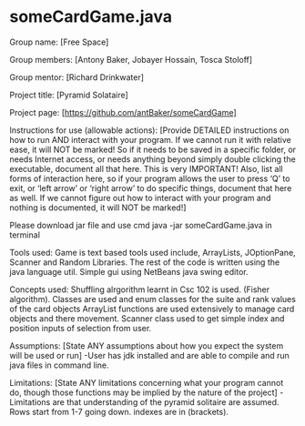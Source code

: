 # someCardGame.java

Group name: [Free Space]

Group members: [Antony Baker, Jobayer Hossain, Tosca Stoloff]

Group mentor: [Richard Drinkwater]

Project title: [Pyramid Solataire]

Project page: [https://github.com/antBaker/someCardGame]

Instructions for use (allowable actions): [Provide DETAILED  instructions on how to run AND interact with your program. If we cannot run it with relative ease, it will NOT be marked! So if it needs to be saved in a specific folder, or needs Internet access, or needs anything beyond simply double clicking the executable, document all that here. This is very IMPORTANT! Also, list all forms of interaction here, so if your program allows the user to press ‘Q’ to exit, or ‘left arrow’ or ‘right arrow’ to do specific things, document that here as well. If we cannot figure out how to interact with your program and nothing is documented, it will NOT be marked!]

Please download jar file and use cmd java -jar someCardGame.java in terminal

Tools used: Game is text based tools used include, ArrayLists, JOptionPane, Scanner and Random Libraries. 
The rest of the code is written using the java language util. Simple gui using NetBeans java swing editor.

Concepts used: Shuffling alrgorithm learnt in Csc 102 is used. (Fisher algorithm). Classes are used and enum classes for the suite and rank values of the card objects
ArrayList functions are used extensively to manage card objects and there movement.
Scanner class used to get simple index and position inputs of selection from user.

Assumptions: [State ANY assumptions about how you expect the system will be used or run]
-User has jdk installed and are able to compile and run java files in command line.

Limitations: [State ANY limitations concerning what your program cannot do, though those functions may be implied by the nature of the project]
-Limitations are that understanding of the pyramid solitaire are assumed. Rows start from 1-7 going down. indexes are in (brackets).
